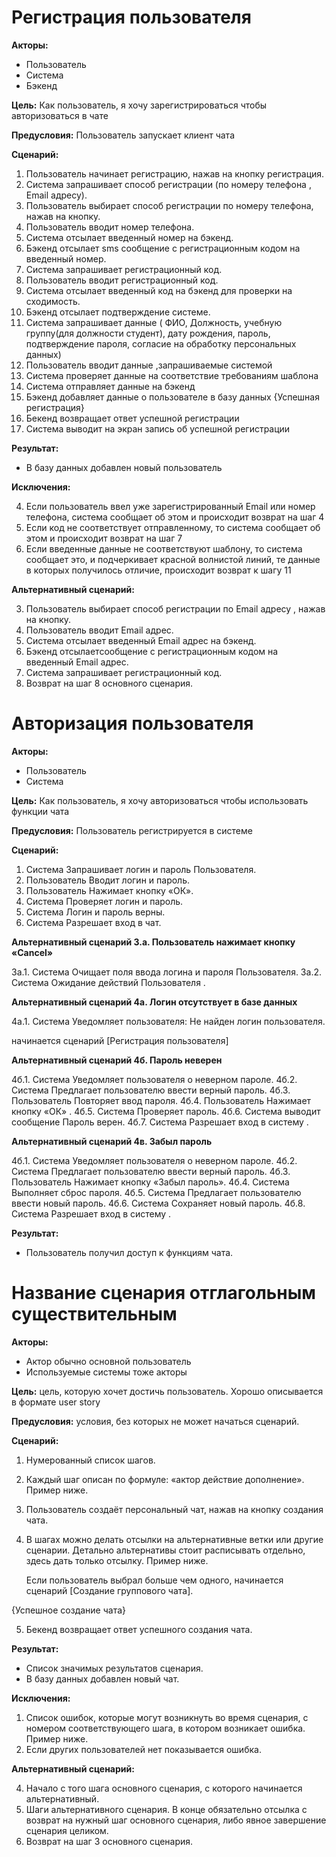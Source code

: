 
# Регистрация пользователя

**Акторы:** 

- Пользователь
- Система
- Бэкенд

**Цель:** Как пользователь, я хочу зарегистрироваться чтобы авторизоваться в чате

**Предусловия:** Пользователь запускает клиент чата

**Сценарий:**

1. Пользователь начинает регистрацию, нажав на кнопку регистрация.
2. Система запрашивает способ регистрации (по номеру телефона , Email адресу).
3. Пользователь выбирает способ регистрации по номеру телефона, нажав на кнопку.
4. Пользователь вводит номер телефона.
5. Система отсылает введенный номер на бэкенд.
6. Бэкенд отсылает sms сообщение с регистрационным кодом на введенный номер.
7. Система запрашивает регистрационный код.
8. Пользователь вводит регистрационный код.
9. Система отсылает введенный код на бэкенд для проверки на сходимость.
10. Бэкенд отсылает подтверждение системе.
11. Система запрашивает данные ( ФИО, Должность, учебную группу(для должности студент), дату рождения, пароль, подтверждение пароля, согласие на обработку персональных данных)
12. Пользователь вводит данные ,запрашиваемые системой
13. Система проверяет данные на соответствие требованиям шаблона
14. Система отправляет данные на бэкенд
15. Бэкенд добавляет данные о пользователе в базу данных 
{Успешная регистрация}
16. Бекенд возвращает ответ успешной регистрации
17. Система выводит на экран запись об успешной регистрации


**Результат:**

- В базу данных добавлен новый пользователь

**Исключения:**

4. Если пользователь ввел уже зарегистрированный Email или номер телефона, система сообщает об этом и происходит возврат на шаг 4
10. Если код не соответствует отправленному, то система сообщает об этом и происходит возврат на шаг 7 
13. Если введенные данные не соответствуют шаблону, то система сообщает это, и подчеркивает красной волнистой линий, те данные в которых получилось отличие, происходит возврат к шагу 11

**Альтернативный сценарий:** 

3. Пользователь выбирает способ регистрации по Email адресу , нажав на кнопку.
4. Пользователь вводит Email адрес.
5. Система отсылает введенный Email адрес на бэкенд.
6. Бэкенд отсылаетсообщение с регистрационным кодом на введенный Email адрес.
7. Система запрашивает регистрационный код.
8. Возврат на шаг 8 основного сценария.








# Авторизация пользователя

**Акторы:** 

- Пользователь
- Система


**Цель:** Как пользователь, я хочу авторизоваться чтобы использовать функции чата

**Предусловия:** Пользователь регистрируется в системе

**Сценарий:**

1. Система Запрашивает логин и пароль Пользователя.
2. Пользователь Вводит логин и пароль.
3. Пользователь Нажимает кнопку «ОК».
4. Система Проверяет логин и пароль.
5. Система Логин и пароль верны.
6. Система Разрешает вход в чат.

**Альтернативный сценарий 3.а. Пользователь нажимает кнопку «Cancel»**

3а.1. Система Очищает поля ввода логина и пароля Пользователя.
3а.2. Система Ожидание действий Пользователя .

**Альтернативный сценарий 4а. Логин отсутствует в базе данных**

4а.1. Система Уведомляет пользователя: Не
найден логин пользователя.

   начинается сценарий [Регистрация пользователя]


**Альтернативный сценарий 4б. Пароль неверен** 

4б.1. Система Уведомляет пользователя о неверном пароле.
4б.2. Система Предлагает пользователю ввести верный пароль.
4б.3. Пользователь Повторяет ввод пароля.
4б.4. Пользователь Нажимает кнопку «ОК» .
4б.5. Система Проверяет пароль.
4б.6. Система выводит сообщение Пароль верен.
4б.7. Система Разрешает вход в систему .


**Альтернативный сценарий 4в. Забыл пароль** 

4б.1. Система Уведомляет пользователя о неверном пароле.
4б.2. Система Предлагает пользователю ввести верный пароль.
4б.3. Пользователь Нажимает кнопку «Забыл пароль».
4б.4. Система Выполняет сброс пароля.
4б.5. Система Предлагает пользователю ввести новый пароль.
4б.6. Система Сохраняет новый пароль.
4б.8. Система Разрешает вход в систему .

**Результат:**

- Пользователь получил доступ к функциям чата.






































# Название сценария отглагольным существительным

**Акторы:** 

- Актор обычно основной пользователь
- Используемые системы тоже акторы

**Цель:** цель, которую хочет достичь пользователь. Хорошо описывается в формате user story

**Предусловия:** условия, без которых не может начаться сценарий.

**Сценарий:**

1. Нумерованный список шагов.
2. Каждый шаг описан по формуле: «актор действие дополнение». Пример ниже.
3. Пользователь создаёт персональный чат, нажав на кнопку создания чата.
4. В шагах можно делать отсылки на альтернативные ветки или другие сценарии. Детально альтернативы стоит расписывать отдельно, здесь дать только отсылку. Пример ниже.

    Если пользователь выбрал больше чем одного, начинается сценарий [Создание группового чата].

{Успешное создание чата}

5. Бекенд возвращает ответ успешного создания чата.

**Результат:**

- Список значимых результатов сценария.
- В базу данных добавлен новый чат.

**Исключения:**

1. Список ошибок, которые могут возникнуть во время сценария, с номером соответствующего шага, в котором возникает ошибка. Пример ниже.
3. Если других пользователей нет показывается ошибка.

**Альтернативный сценарий:** 

4. Начало с того шага основного сценария, с которого начинается альтернативный.
5. Шаги альтернативного сценария. В конце обязательно отсылка с возврат на нужный шаг основного сценария, либо явное завершение сценария целиком.
6. Возврат на шаг 3 основного сценария.




